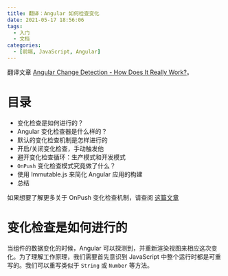 ```yaml
---
title: 翻译：Angular 如何检查变化
date: 2021-05-17 18:56:06
tags:
  - 入门
  - 文档
categories:
  - [前端, JavaScript, Angular]
---
```


翻译文章 [Angular Change Detection - How Does It Really Work?](https://blog.angular-university.io/how-does-angular-2-change-detection-really-work/)。

<!-- more -->

# 目录

- 变化检查是如何进行的？
- Angular 变化检查器是什么样的？
- 默认的变化检查机制是怎样进行的
- 开启/关闭变化检查，手动触发他
- 避开变化检查循环：生产模式和开发模式
- `OnPush` 变化检查模式究竟做了什么？
- 使用 Immutable.js 来简化 Angular 应用的构建
- 总结

如果想要了解更多关于 OnPush 变化检查机制，请查阅 [这篇文章](https://blog.angular-university.io/onpush-change-detection-how-it-works)

# 变化检查是如何进行的

当组件的数据变化的时候，Angular 可以探测到，并重新渲染视图来相应这次变化。为了理解工作原理，我们需要首先意识到 JavaScript 中整个运行时都是可重写的。我们可以重写类似于 `String` 或 `Number` 等方法。


